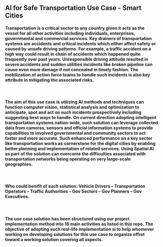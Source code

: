 ## AI for Safe Transportation Use Case - Smart Cities
#### Transportation is a critical sector to any country given it acts as the  vessel for all other activities including individuals, enterprises, governmental and commercial services. Key drainers of transportation systems are accidents and critical incidents which either affect safety or caused by unsafe driving patterns. For example, a traffic accident on a high way could result in chain of accidents which happened quite frequently over past years. Unresponsible driving attitude resulted in severe accidents and sudden utilities incidents like broken pipeline can cause even more damage if not concealed in timely fashion. The mobilization of action force teams to handle such incidents is also key attribute in mitigating the associated risks. 

<p><br></p>

#### The aim of this use case is utilizing AI methods and techniques can function computer vision, statistical analysis and optimization to anticipate, spot and act on such incidents prospectively including suggesting best ways to handle. On current direction adopting intelligent transportation systems nation-wide, such solution can leverage collected data from cameras, sensors and official information systems to provide capabilities to involved governmental and community sectors to act faster and more accurate. Such enhanced performance on a key sector like transportation works as cornerstone for the digital cities by enabling better planning and implementation of related services. Using Spatial AI as part of the solution can overcome the difficulties associated with transportation networks being operating on very large-scale geographies.  

<p><br></p>

#### Who could benifit of such solution: Vehicle Drivers – Transportation Operators – Traffic Authorities – Gov Sectors – Gov Planners – Gov Executives.

<p><br></p>

#### The use case solution has been structured using our project implementation method into 18 main activities as listed in this repo. The objective of adopting such real-life implementation si to help whomever working on developing solutions for this use case to organize effrot toward a working solution covering all aspects.  